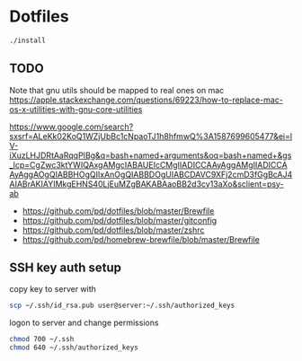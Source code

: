 # Dotfiles

```bash
./install
```

## TODO

Note that gnu utils should be mapped to real ones on mac
https://apple.stackexchange.com/questions/69223/how-to-replace-mac-os-x-utilities-with-gnu-core-utilities

https://www.google.com/search?sxsrf=ALeKk02KoQ1WZjUbBc1cNpaoTJ1h8hfmwQ%3A1587699605477&ei=lV-iXuzLHJDRtAaRqqPIBg&q=bash+named+arguments&oq=bash+named+&gs_lcp=CgZwc3ktYWIQAxgAMgcIABAUEIcCMgIIADICCAAyAggAMgIIADICCAAyAggAOgQIABBHOgQIIxAnOgQIABBDOgUIABCDAVC9XFj2cmD3fGgBcAJ4AIABrAKIAYIMkgEHNS40LjEuMZgBAKABAaoBB2d3cy13aXo&sclient=psy-ab

* https://github.com/pd/dotfiles/blob/master/Brewfile
* https://github.com/pd/dotfiles/blob/master/gitconfig
* https://github.com/pd/dotfiles/blob/master/zshrc
* https://github.com/pd/homebrew-brewfile/blob/master/Brewfile


## SSH key auth setup

copy key to server with

```bash
scp ~/.ssh/id_rsa.pub user@server:~/.ssh/authorized_keys
```

logon to server and change permissions

```bash
chmod 700 ~/.ssh
chmod 640 ~/.ssh/authorized_keys
```
